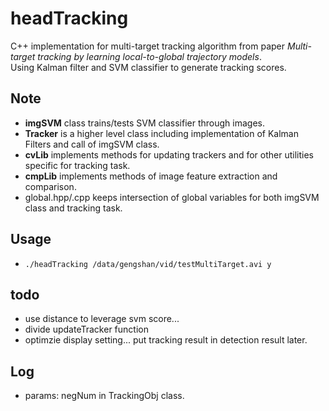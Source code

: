 # headTracking

C++ implementation for multi-target tracking algorithm from paper *Multi-target tracking by learning local-to-global trajectory models*.  
Using Kalman filter and SVM classifier to generate tracking scores.

## Note
- **imgSVM** class trains/tests SVM classifier through images.  
- **Tracker** is a higher level class including implementation of Kalman Filters and call of imgSVM class.  
- **cvLib** implements methods for updating trackers and for other utilities specific for tracking task.
- **cmpLib** implements methods of image feature extraction and comparison.
- global.hpp/.cpp keeps intersection of global variables for both imgSVM class and tracking task.

## Usage
- `./headTracking /data/gengshan/vid/testMultiTarget.avi y`

## todo
- use distance to leverage svm score...
- divide updateTracker function
- optimzie display setting... put tracking result in detection result later. 

## Log
- params: negNum in TrackingObj class.
